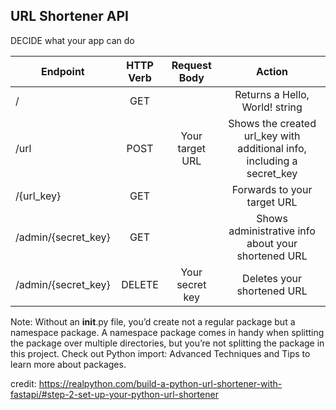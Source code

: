 ## URL Shortener API


DECIDE what your app can do

| Endpoint            | 	    HTTP Verb	|    Request Body	 |       Action                                                          |
| -----------         |:----------------:   | :------------------:| :---------:|
|   /	              |       GET		    |                    | Returns a Hello, World! string                                        |
|   /url              |	      POST	        |  Your target URL	 | Shows the created url_key with additional info, including a secret_key|
|  /{url_key}         |	        GET		    |                    | Forwards to your target URL                                           |
| /admin/{secret_key} |	GET		            |                    | Shows administrative info about your shortened URL                    |
| /admin/{secret_key} |	DELETE	            | Your secret key	 |  Deletes your shortened URL                                           |




Note: Without an __init__.py file, you’d create not a regular package but a namespace package. A namespace package comes in handy when splitting the package over multiple directories, but you’re not splitting the package in this project. Check out Python import: Advanced Techniques and Tips to learn more about packages.



credit: https://realpython.com/build-a-python-url-shortener-with-fastapi/#step-2-set-up-your-python-url-shortener